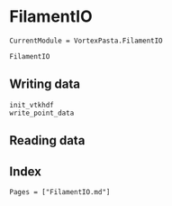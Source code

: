 # FilamentIO

```@meta
CurrentModule = VortexPasta.FilamentIO
```

```@docs
FilamentIO
```

## Writing data

```@docs
init_vtkhdf
write_point_data
```

## Reading data

## Index

```@index
Pages = ["FilamentIO.md"]
```
